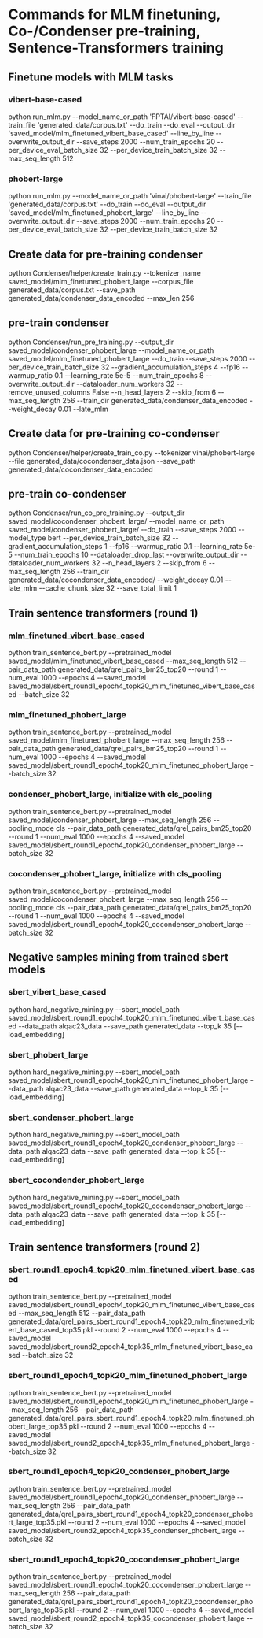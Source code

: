 # Commands for MLM finetuning, Co-/Condenser pre-training, Sentence-Transformers training

## Finetune models with MLM tasks

### vibert-base-cased
python run_mlm.py --model_name_or_path 'FPTAI/vibert-base-cased' --train_file 'generated_data/corpus.txt' --do_train --do_eval --output_dir 'saved_model/mlm_finetuned_vibert_base_cased' --line_by_line --overwrite_output_dir --save_steps 2000 --num_train_epochs 20 --per_device_eval_batch_size 32 --per_device_train_batch_size 32 --max_seq_length 512

### phobert-large
python run_mlm.py --model_name_or_path 'vinai/phobert-large' --train_file 'generated_data/corpus.txt' --do_train --do_eval --output_dir 'saved_model/mlm_finetuned_phobert_large' --line_by_line --overwrite_output_dir --save_steps 2000 --num_train_epochs 20 --per_device_eval_batch_size 32 --per_device_train_batch_size 32

## Create data for pre-training condenser
python Condenser/helper/create_train.py --tokenizer_name saved_model/mlm_finetuned_phobert_large --corpus_file generated_data/corpus.txt --save_path generated_data/condenser_data_encoded --max_len 256 

## pre-train condenser
python Condenser/run_pre_training.py --output_dir saved_model/condenser_phobert_large --model_name_or_path saved_model/mlm_finetuned_phobert_large --do_train --save_steps 2000 --per_device_train_batch_size 32 --gradient_accumulation_steps 4 --fp16 --warmup_ratio 0.1 --learning_rate 5e-5 --num_train_epochs 8 --overwrite_output_dir --dataloader_num_workers 32 --remove_unused_columns False --n_head_layers 2 --skip_from 6 --max_seq_length 256 --train_dir generated_data/condenser_data_encoded --weight_decay 0.01 --late_mlm

## Create data for pre-training co-condenser
python Condenser/helper/create_train_co.py --tokenizer vinai/phobert-large --file generated_data/cocondenser_data.json --save_path generated_data/cocondenser_data_encoded

## pre-train co-condenser
python Condenser/run_co_pre_training.py --output_dir saved_model/cocondenser_phobert_large/ --model_name_or_path saved_model/condenser_phobert_large/ --do_train --save_steps 2000 --model_type bert --per_device_train_batch_size 32 --gradient_accumulation_steps 1 --fp16 --warmup_ratio 0.1 --learning_rate 5e-5 --num_train_epochs 10 --dataloader_drop_last --overwrite_output_dir --dataloader_num_workers 32 --n_head_layers 2 --skip_from 6 --max_seq_length 256 --train_dir generated_data/cocondenser_data_encoded/ --weight_decay 0.01 --late_mlm --cache_chunk_size 32 --save_total_limit 1

## Train sentence transformers (round 1)

### mlm_finetuned_vibert_base_cased
python train_sentence_bert.py --pretrained_model saved_model/mlm_finetuned_vibert_base_cased --max_seq_length 512 --pair_data_path generated_data/qrel_pairs_bm25_top20 --round 1 --num_eval 1000 --epochs 4 --saved_model saved_model/sbert_round1_epoch4_topk20_mlm_finetuned_vibert_base_cased --batch_size 32

### mlm_finetuned_phobert_large
python train_sentence_bert.py --pretrained_model saved_model/mlm_finetuned_phobert_large --max_seq_length 256 --pair_data_path generated_data/qrel_pairs_bm25_top20 --round 1 --num_eval 1000 --epochs 4 --saved_model saved_model/sbert_round1_epoch4_topk20_mlm_finetuned_phobert_large --batch_size 32

### condenser_phobert_large, initialize with cls_pooling
python train_sentence_bert.py --pretrained_model saved_model/condenser_phobert_large --max_seq_length 256 --pooling_mode cls  --pair_data_path generated_data/qrel_pairs_bm25_top20 --round 1 --num_eval 1000 --epochs 4 --saved_model saved_model/sbert_round1_epoch4_topk20_condenser_phobert_large --batch_size 32

### cocondenser_phobert_large, initialize with cls_pooling
python train_sentence_bert.py --pretrained_model saved_model/cocondenser_phobert_large --max_seq_length 256 --pooling_mode cls  --pair_data_path generated_data/qrel_pairs_bm25_top20 --round 1 --num_eval 1000 --epochs 4 --saved_model saved_model/sbert_round1_epoch4_topk20_cocondenser_phobert_large --batch_size 32

## Negative samples mining from trained sbert models

### sbert_vibert_base_cased
python hard_negative_mining.py --sbert_model_path saved_model/sbert_round1_epoch4_topk20_mlm_finetuned_vibert_base_cased --data_path alqac23_data --save_path generated_data --top_k 35 [--load_embedding]

### sbert_phobert_large
python hard_negative_mining.py --sbert_model_path saved_model/sbert_round1_epoch4_topk20_mlm_finetuned_phobert_large --data_path alqac23_data --save_path generated_data --top_k 35 [--load_embedding]


### sbert_condenser_phobert_large
python hard_negative_mining.py --sbert_model_path saved_model/sbert_round1_epoch4_topk20_condenser_phobert_large --data_path alqac23_data --save_path generated_data --top_k 35 [--load_embedding]


### sbert_cocondender_phobert_large
python hard_negative_mining.py --sbert_model_path saved_model/sbert_round1_epoch4_topk20_cocondenser_phobert_large --data_path alqac23_data --save_path generated_data --top_k 35 [--load_embedding]

## Train sentence transformers (round 2)

### sbert_round1_epoch4_topk20_mlm_finetuned_vibert_base_cased
python train_sentence_bert.py --pretrained_model saved_model/sbert_round1_epoch4_topk20_mlm_finetuned_vibert_base_cased --max_seq_length 512 --pair_data_path generated_data/qrel_pairs_sbert_round1_epoch4_topk20_mlm_finetuned_vibert_base_cased_top35.pkl --round 2 --num_eval 1000 --epochs 4 --saved_model saved_model/sbert_round2_epoch4_topk35_mlm_finetuned_vibert_base_cased --batch_size 32

### sbert_round1_epoch4_topk20_mlm_finetuned_phobert_large
python train_sentence_bert.py --pretrained_model saved_model/sbert_round1_epoch4_topk20_mlm_finetuned_phobert_large --max_seq_length 256 --pair_data_path generated_data/qrel_pairs_sbert_round1_epoch4_topk20_mlm_finetuned_phobert_large_top35.pkl --round 2 --num_eval 1000 --epochs 4 --saved_model saved_model/sbert_round2_epoch4_topk35_mlm_finetuned_phobert_large --batch_size 32

### sbert_round1_epoch4_topk20_condenser_phobert_large
python train_sentence_bert.py --pretrained_model saved_model/sbert_round1_epoch4_topk20_condenser_phobert_large --max_seq_length 256 --pair_data_path generated_data/qrel_pairs_sbert_round1_epoch4_topk20_condenser_phobert_large_top35.pkl --round 2 --num_eval 1000 --epochs 4 --saved_model saved_model/sbert_round2_epoch4_topk35_condenser_phobert_large --batch_size 32

### sbert_round1_epoch4_topk20_cocondenser_phobert_large
python train_sentence_bert.py --pretrained_model saved_model/sbert_round1_epoch4_topk20_cocondenser_phobert_large --max_seq_length 256 --pair_data_path generated_data/qrel_pairs_sbert_round1_epoch4_topk20_cocondenser_phobert_large_top35.pkl --round 2 --num_eval 1000 --epochs 4 --saved_model saved_model/sbert_round2_epoch4_topk35_cocondenser_phobert_large --batch_size 32